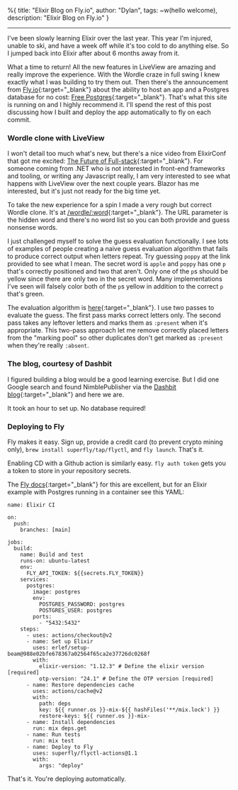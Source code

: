 %{
title: "Elixir Blog on Fly.io",
author: "Dylan",
tags: ~w(hello welcome),
description: "Elixir Blog on Fly.io"
}

---

I've been slowly learning Elixir over the last year. This year I'm injured, unable to ski, and have a week off while it's too cold to do anything else. So I jumped back into Elixir after about 6 months away from it.

What a time to return! All the new features in LiveView are amazing and really improve the experience. With the Wordle craze in full swing I knew exactly what I was building to try them out. Then there's the announcement from [Fly.io](https://fly.io){:target="\_blank"} about the ability to host an app and a Postgres database for no cost: [Free Postgres](https://fly.io/blog/free-postgres/){:target="\_blank"}. That's what this site is running on and I highly recommend it. I'll spend the rest of this post discussing how I built and deploy the app automatically to fly on each commit.

### Wordle clone with LiveView

I won't detail too much what's new, but there's a nice video from ElixirConf that got me excited: [The Future of Full-stack](https://www.youtube.com/watch?v=Of1phFsC4ZI){:target="\_blank"}. For someone coming from .NET who is not interested in front-end frameworks and tooling, or writing any Javascript really, I am very interested to see what happens with LiveView over the next couple years. Blazor has me interested, but it's just not ready for the big time yet.

To take the new experience for a spin I made a very rough but correct Wordle clone. It's at [/wordle/:word](/wordle/apple){:target="\_blank"}. The URL parameter is the hidden word and there's no word list so you can both provide and guess nonsense words.

I just challenged myself to solve the guess evaluation functionally. I see lots of examples of people creating a naive guess evaluation algorithm that fails to produce correct output when letters repeat. Try guessing `poppy` at the link provided to see what I mean. The secret word is `apple` and `poppy` has one `p` that's correctly positioned and two that aren't. Only one of the `p`s should be yellow since there are only two in the secret word. Many implementations I've seen will falsely color both of the `p`s yellow in addition to the correct `p` that's green.

The evaluation algorithm is [here](https://github.com/dmmusil/elixir/blob/main/lib/arcade/wordle/wordle.ex){:target="\_blank"}. I use two passes to evaluate the guess. The first pass marks correct letters only. The second pass takes any leftover letters and marks them as `:present` when it's appropriate. This two-pass approach let me remove correctly placed letters from the "marking pool" so other duplicates don't get marked as `:present` when they're really `:absent`.

### The blog, courtesy of Dashbit

I figured building a blog would be a good learning exercise. But I did one Google search and found NimblePublisher via the [Dashbit blog](https://dashbit.co/blog/welcome-to-our-blog-how-it-was-made){:target="\_blank"} and here we are.

It took an hour to set up. No database required!

### Deploying to Fly

Fly makes it easy. Sign up, provide a credit card (to prevent crypto mining only), `brew install superfly/tap/flyctl`, and `fly launch`. That's it.

Enabling CD with a Github action is similarly easy. `fly auth token` gets you a token to store in your repository secrets.

The [Fly docs](https://fly.io/docs/app-guides/continuous-deployment-with-github-actions/#speed-run-your-way-to-continuous-deployment){:target="\_blank"} for this are excellent, but for an Elixir example with Postgres running in a container see this YAML:

```
name: Elixir CI

on:
  push:
    branches: [main]

jobs:
  build:
    name: Build and test
    runs-on: ubuntu-latest
    env:
      FLY_API_TOKEN: ${{secrets.FLY_TOKEN}}
    services:
      postgres:
        image: postgres
        env:
          POSTGRES_PASSWORD: postgres
          POSTGRES_USER: postgres
        ports:
          - "5432:5432"
    steps:
      - uses: actions/checkout@v2
      - name: Set up Elixir
        uses: erlef/setup-beam@988e02bfe678367a02564f65ca2e37726dc0268f
        with:
          elixir-version: "1.12.3" # Define the elixir version [required]
          otp-version: "24.1" # Define the OTP version [required]
      - name: Restore dependencies cache
        uses: actions/cache@v2
        with:
          path: deps
          key: ${{ runner.os }}-mix-${{ hashFiles('**/mix.lock') }}
          restore-keys: ${{ runner.os }}-mix-
      - name: Install dependencies
        run: mix deps.get
      - name: Run tests
        run: mix test
      - name: Deploy to Fly
        uses: superfly/flyctl-actions@1.1
        with:
          args: "deploy"
```

That's it. You're deploying automatically.
